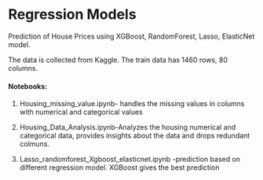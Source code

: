 # Regression Models
Prediction of House Prices using XGBoost, RandomForest, Lasso, ElasticNet model.

The data is collected from Kaggle. The train data has 1460 rows, 80 columns.

#### Notebooks:
1. Housing_missing_value.ipynb- handles the missing values in columns with numerical and categorical values

2. Housing_Data_Analysis.ipynb-Analyzes the housing numerical and categorical data, provides insights about the data and drops
redundant colmuns.

3. Lasso_randomforest_Xgboost_elasticnet.ipynb -prediction based on different regression model. XGBoost gives the best prediction
